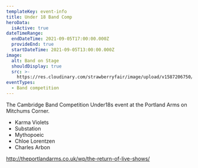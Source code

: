 ```yaml
---
templateKey: event-info
title: Under 18 Band Comp
heroData:
  isActive: true
dateTimeRange:
  endDateTime: 2021-09-05T17:00:00.000Z
  provideEnd: true
  startDateTime: 2021-09-05T13:00:00.000Z
image:
  alt: Band on Stage
  shouldDisplay: true
  src: >-
    https://res.cloudinary.com/strawberryfair/image/upload/v1587206750/Events/band-comp-jump_bbclzx.jpg
eventTypes:
  - Band competition
---
```

The Cambridge Band Competition Under18s event at the Portland Arms on Mitchums Corner.

* Karma Violets
* Substation
* Mythopoeic
* Chloe Lorentzen
* Charles Arbon

<http://theportlandarms.co.uk/wp/the-return-of-live-shows/>
